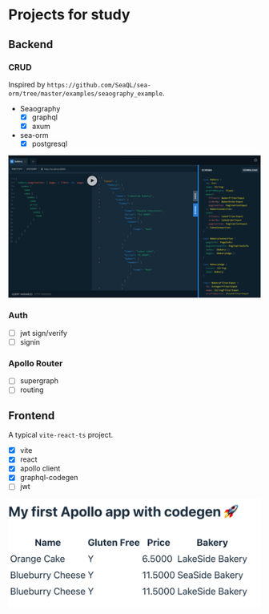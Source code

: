 # Projects for study

## Backend

### CRUD

Inspired by `https://github.com/SeaQL/sea-orm/tree/master/examples/seaography_example`.

- Seaography
  - [x] graphql
  - [x] axum
- sea-orm
  - [x] postgresql

![](./backend/Seaography%20example.png)

### Auth
- [ ] jwt sign/verify
- [ ] signin

### Apollo Router
- [ ] supergraph
- [ ] routing

## Frontend

A typical `vite-react-ts` project.
- [x] vite
- [x] react
- [x] apollo client
- [x] graphql-codegen
- [ ] jwt

![](./frontend/cake_list.png)
